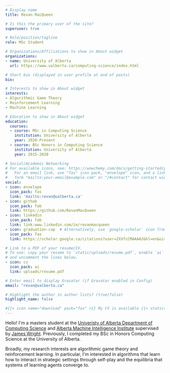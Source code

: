 ```yaml
---
# Display name
title: Revan MacQueen

# Is this the primary user of the site?
superuser: true

# Role/position/tagline
role: MSc Student 

# Organizations/Affiliations to show in About widget
organizations:
- name: University of Alberta
  url: https://www.ualberta.ca/computing-science/index.html

# Short bio (displayed in user profile at end of posts)
bio: 

# Interests to show in About widget
interests:
- Algorithmic Game Theory
- Reinforcement Learning
- Machine Learning

# Education to show in About widget
education:
  courses:
  - course: MSc in Computing Science
    institution: University of Alberta
    year: 2020-Present
  - course: BSc Honors in Computing Science
    institution: University of Alberta
    year: 2015-2020

# Social/Academic Networking
# For available icons, see: https://wowchemy.com/docs/getting-started/page-builder/#icons
#   For an email link, use "fas" icon pack, "envelope" icon, and a link in the
#   form "mailto:your-email@example.com" or "/#contact" for contact widget.
social:
- icon: envelope
  icon_pack: fas
  link: 'mailto:revan@ualberta.ca'
- icon: github
  icon_pack: fab
  link: https://github.com/RevanMacQueen
- icon: linkedin
  icon_pack: fab
  link: link:www.linkedin.com/in/revanmacqueen
- icon: graduation-cap  # Alternatively, use `google-scholar` icon from `ai` icon pack
  icon_pack: fas
  link: https://scholar.google.ca/citations?user=ZXXfcCMAAAAJ&hl=en&oi=ao

# Link to a PDF of your resume/CV.
# To use: copy your resume to `static/uploads/resume.pdf`, enable `ai` icons in `params.toml`, 
# and uncomment the lines below.
- icon: cv
  icon_pack: ai
  link: uploads/resume.pdf

# Enter email to display Gravatar (if Gravatar enabled in Config)
email: "revan@ualberta.ca"

# Highlight the author in author lists? (true/false)
highlight_name: false

#{{< icon name="download" pack="fas" >}} My CV is available {{< staticref "uploads/resume.pdf" "newtab" >}} here {{< /staticref >}}.
---
```


Hello! I'm a masters student at the [Univeristy of Alberta Department of Computing Science](https://www.ualberta.ca/computing-science/index.html) and [Alberta Machine Intelligence Institute](https://www.amii.ca/) supervised by [James Wright](https://jrwright.info/). Previously, I completed my BSc in Honors Computing Science at the University of Alberta. 

Broadly, my research interests are algorithmic game theory and reinforcement learning. In particular, I'm interested in algorithms that learn how to interact in strategic settings through self-play and the equilibria that systems of learning agents converge to. 
